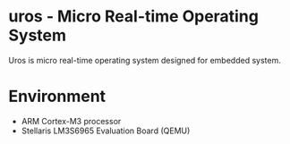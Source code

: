 # uros - Micro Real-time Operating System

Uros is micro real-time operating system designed for embedded system.

# Environment

- ARM Cortex-M3 processor
- Stellaris LM3S6965 Evaluation Board (QEMU)